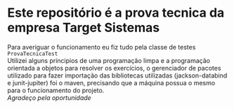 # Este repositório é a prova tecnica da empresa Target Sistemas
Para averiguar o funcionamento eu fiz tudo pela classe de testes `ProvaTecnicaTest`  
Utilizei alguns principios de uma programação limpa e a programação orientada a objetos para resolver os exercícios, o gerenciador de pacotes utilizado para fazer importação das bibliotecas utilizadas (jackson-databind e junit-jupiter) foi o maven, precisando que a máquina possua o mesmo para o funcionamento do projeto.  
_Agradeço pela oportunidade_
